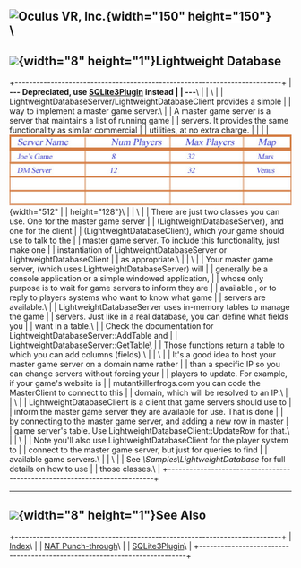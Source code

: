 <span style="background-color: rgb(255, 255, 255);">![Oculus VR,
Inc.](RakNet_Icon_Final-copy.jpg){width="150" height="150"}</span>\
\
  -----------------------------------------------------------
  ![](spacer.gif){width="8" height="1"}Lightweight Database
  -----------------------------------------------------------

+--------------------------------------------------------------------------+
| **--- Depreciated, use [SQLite3Plugin](sqlite3plugin.html) instead       |
| ---**\                                                                   |
| \                                                                        |
| LightweightDatabaseServer/LightweightDatabaseClient provides a simple    |
| way to implement a master game server.\                                  |
| A master game server is a server that maintains a list of running game   |
| servers. It provides the same functionality as similar commercial        |
| utilities, at no extra charge.                                           |
|                                                                          |
| ![Directory Server Listing](DirectoryServerListing.jpg){width="512"      |
| height="128"}\                                                           |
| \                                                                        |
| There are just two classes you can use. One for the master game server   |
| (LightweightDatabaseServer), and one for the client                      |
| (LightweightDatabaseClient), which your game should use to talk to the   |
| master game server. To include this functionality, just make one         |
| instantiation of LightweightDatabaseServer or LightweightDatabaseClient  |
| as appropriate.\                                                         |
| \                                                                        |
| Your master game server, (which uses LightweightDatabaseServer) will     |
| generally be a console application or a simple windowed application,     |
| whose only purpose is to wait for game servers to inform they are        |
| available , or to reply to players systems who want to know what game    |
| servers are available.\                                                  |
| LightweightDatabaseServer uses in-memory tables to manage the game       |
| servers. Just like in a real database, you can define what fields you    |
| want in a table.\                                                        |
| Check the documentation for LightweightDatabaseServer::AddTable and      |
| LightweightDatabaseServer::GetTable\                                     |
| Those functions return a table to which you can add columns (fields).\   |
| \                                                                        |
| It's a good idea to host your master game server on a domain name rather |
| than a specific IP so you can change servers without forcing your        |
| players to update. For example, if your game's website is                |
| mutantkillerfrogs.com you can code the MasterClient to connect to this   |
| domain, which will be resolved to an IP.\                                |
| \                                                                        |
| LightweightDatabaseClient is a client that game servers should use to    |
| inform the master game server they are available for use. That is done   |
| by connecting to the master game server, and adding a new row in master  |
| game server's table. Use LightweightDatabaseClient::UpdateRow for that.\ |
| \                                                                        |
| Note you'll also use LightweightDatabaseClient for the player system to  |
| connect to the master game server, but just for queries to find          |
| available game servers.\                                                 |
| \                                                                        |
| See *\\Samples\\LightweightDatabase* for full details on how to use      |
| those classes.\                                                          |
+--------------------------------------------------------------------------+

  -----------------------------------------------
  ![](spacer.gif){width="8" height="1"}See Also
  -----------------------------------------------

+--------------------------------------------------------------------------+
| [Index](index.html)\                                                     |
| [NAT Punch-through](natpunchthrough.html)\                               |
| [SQLite3Plugin](sqlite3plugin.html)\                                     |
+--------------------------------------------------------------------------+



